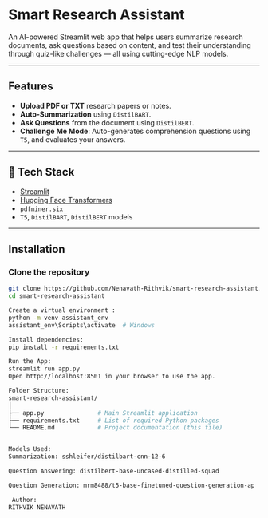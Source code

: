#  Smart Research Assistant 

An AI-powered Streamlit web app that helps users summarize research documents, ask questions based on content, and test their understanding through quiz-like challenges — all using cutting-edge NLP models.

---

##  Features

-  **Upload PDF or TXT** research papers or notes.
-  **Auto-Summarization** using `DistilBART`.
-  **Ask Questions** from the document using `DistilBERT`.
-  **Challenge Me Mode**: Auto-generates comprehension questions using `T5`, and evaluates your answers.

---

## 🔧 Tech Stack

- [Streamlit](https://streamlit.io/)
- [Hugging Face Transformers](https://huggingface.co/transformers/)
- `pdfminer.six`
- `T5`, `DistilBART`, `DistilBERT` models

---

##  Installation

### Clone the repository

```bash
git clone https://github.com/Nenavath-Rithvik/smart-research-assistant.git
cd smart-research-assistant

Create a virtual environment :
python -m venv assistant_env
assistant_env\Scripts\activate  # Windows

Install dependencies:
pip install -r requirements.txt

Run the App:
streamlit run app.py
Open http://localhost:8501 in your browser to use the app.

Folder Structure:
smart-research-assistant/
│
├── app.py               # Main Streamlit application
├── requirements.txt     # List of required Python packages
└── README.md            # Project documentation (this file)


Models Used:
Summarization: sshleifer/distilbart-cnn-12-6

Question Answering: distilbert-base-uncased-distilled-squad

Question Generation: mrm8488/t5-base-finetuned-question-generation-ap

 Author:
RITHVIK NENAVATH
